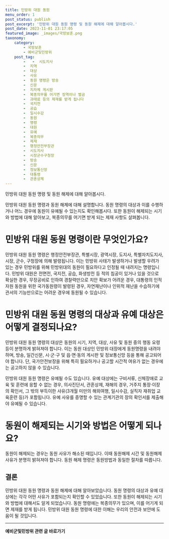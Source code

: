 ```yaml
---
title: 민방위 대원 동원 
menu_order: 1
post_status: publish
post_excerpt: '민방위 대원 동원 명령 및 동원 해제에 대해 알아봅시다.'
post_date: 2023-11-01 23:17:05
featured_image: _images/국방보훈.png
taxonomy:
    category:
        - 국방보훈
        - 예비군및민방위
    post_tag:
        -   -  시도지사
        -  지역
        -  대상
        -  사유
        -  동원 명령은 방송
        -  신문
        -  지자체 게시판
        -  복종의무를 어기면 징역이나 벌금
        -  과태료 등의 제재를 받게 됩니다
        -  국지전
        -  공습
        -  일시수감
        -  동원
        -  명령
        -  대원
        -  유예
        -  복종의무
        -  제재
        -  행정안전부장관
        -  시도지사
        -  시장군수구청장
        -  방송
        -  신문
        -  정보통신망
        -  대통령
        -  관혼상제
---
```


민방위 대원 동원 명령 및 동원 해제에 대해 알아봅시다.

민방위 대원 동원 명령과 동원 해제에 대해 설명합니다. 동원 명령의 대상과 이를 수행하거나 어느 경우에 동원이 유예될 수 있는지도 확인해봅시다. 또한 동원이 해제되는 시기와 방법에 대해 알아보고, 복종의무를 어기면 받게 되는 제재 사항도 살펴봅니다.

#   민방위 대원 동원 명령이란 무엇인가요?
민방위 대원 동원 명령은 행정안전부장관, 특별시장, 광역시장, 도지사, 특별자치도지사, 시장, 군수, 구청장에 의해 발령됩니다. 이는 민방위 사태가 발생하거나 발생할 우려가 있는 경우 민방위를 위해 민방위대의 동원이 필요하다고 인정될 때 내려지는 명령입니다. 민방위 대원은 전면전, 국지전, 공습, 화생방전 등 적의 침공이 있거나 있을 것으로 확실한 경우, 무장공비로 인하여 경찰력만으로 치안 확보가 어려운 경우, 대통령의 인적 자원 동원을 위한 국가동원령이 발령된 경우, 자연재난이나 인위적 재난을 수습하기에 관서의 기능만으로는 어려운 경우에 동원될 수 있습니다.

#   민방위 대원 동원 명령의 대상과 유예 대상은 어떻게 결정되나요?
민방위 대원 동원 명령의 대상은 동원의 시기, 지역, 대상, 사유 및 동원 중의 행동 요령 등이 분명하게 밝혀져야 합니다. 이는 동원 대상인 민방위 대장에게 동원명령을 내려야 하며, 방송, 일간신문, 시·군·구 및 읍·면·동의 게시판 및 정보통신망 등을 통해 공고되어야 합니다. 단, 국가안전보장을 위해 특히 필요하거나 공고할 시간적 여유가 없는 경우에는 공고하지 않을 수 있습니다.

민방위 대원 동원 명령은 유예될 수도 있습니다. 유예 대상에는 구비서류, 신체장애로 교육 및 훈련에 응할 수 없는 경우, 의사진단서, 관혼상제, 재해의 경우, 거주지 통장·이장의 확인서, 그 밖의 부득이한 사유(3개월 미만의 해외여행, 일시수감, 실직자 재취업 교육훈련 등)가 포함됩니다. 유예 사유를 증명할 수 있는 관계기관의 장의 확인서를 제출해야 유예될 수 있습니다.

#   동원이 해제되는 시기와 방법은 어떻게 되나요?
동원이 해제되는 경우는 동원 사유가 해소된 때입니다. 이때 동원해제 시간 및 동원해제 사유가 분명히 밝혀져야 합니다. 동원 해제 명령은 동원방법과 동일한 절차를 따릅니다.

## 결론

민방위 대원 동원 명령과 동원 해제에 대해 알아보았습니다. 동원 명령의 대상과 유예 대상에는 각각 어떤 사유가 포함되는지 확인할 수 있었습니다. 또한 동원이 해제되는 시기와 방법에 대해서도 알게 되었습니다. 동원 명령에는 복종의무가 있으며, 이를 어기게 되면 제재를 받게 됩니다. 민방위 대원 동원 명령에 대한 이해는 우리의 안전과 보안에 도움이 될 것입니다.
<!-- wp:separator -->
<hr class="wp-block-separator has-alpha-channel-opacity"/>
<!-- /wp:separator -->

<!-- wp:group {"backgroundColor":"base","layout":{"type":"constrained"}} -->
<div class="wp-block-group has-base-background-color has-background"><!-- wp:paragraph {"align":"center","fontSize":"medium"} -->
<p class="has-text-align-center has-large-font-size"><strong>예비군및민방위 관련 글 바로가기</strong></p>
<!-- /wp:paragraph -->


<!-- wp:latest-posts
{"categories":[{"id":9797,"count":19,"description":"","link":"https://uknowlaw.com/category/%ec%98%88%eb%b9%84%ea%b5%b0%eb%b0%8f%eb%af%bc%eb%b0%a9%ec%9c%84/","name":"예비군및민방위","slug":"예비군및민방위","taxonomy":"category","parent":0,"meta":[],"_links":{"self":[{"href":"https://uknowlaw.com/wp-json/wp/v2/categories/9797"}],"collection":[{"href":"https://uknowlaw.com/wp-json/wp/v2/categories"}],"about":[{"href":"https://uknowlaw.com/wp-json/wp/v2/taxonomies/category"}],"wp:post_type":[{"href":"https://uknowlaw.com/wp-json/wp/v2/posts?categories=9797"}],"curies":[{"name":"wp","href":"https://api.w.org/{rel}","templated":true}]}}],"postsToShow":100,"excerptLength":28,"postLayout":"grid","columns":2,"featuredImageAlign":"left","featuredImageSizeSlug":"large","fontSize":18px} /--></div>
<!-- /wp:group -->